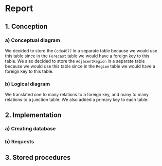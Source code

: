# Report

## 1. Conception

### a) Conceptual diagram

We decided to store the `Code4677` in a separate table because we would use this table since in the `Forecast` table we would have a foreign key to this table. We also decided to store the `AdjacentRegion` in a separate table because we would use this table since in the `Region` table we would have a foreign key to this table.

### b) Logical diagram

We translated one to many relations to a foreign key, and many to many relations to a junction table. We also added a primary key to each table.

## 2. Implementation

### a) Creating database

### b) Requests

## 3. Stored procedures
